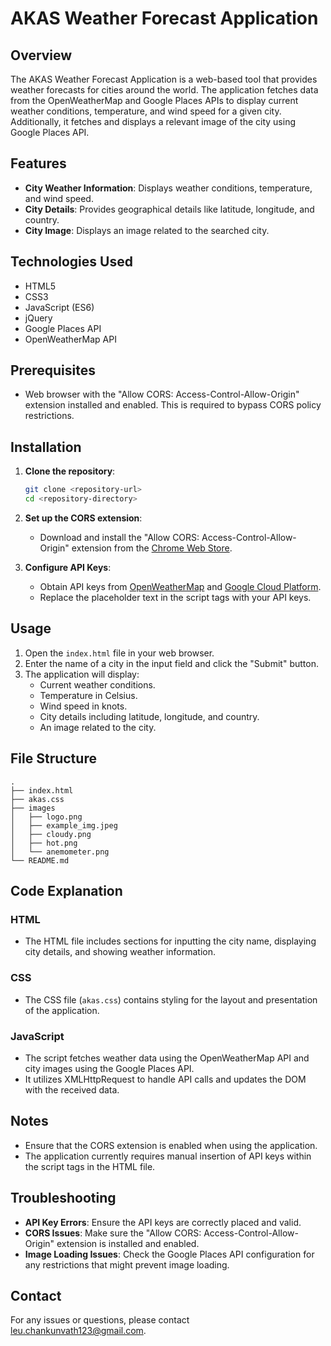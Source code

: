 # AKAS Weather Forecast Application

## Overview
The AKAS Weather Forecast Application is a web-based tool that provides weather forecasts for cities around the world. The application fetches data from the OpenWeatherMap and Google Places APIs to display current weather conditions, temperature, and wind speed for a given city. Additionally, it fetches and displays a relevant image of the city using Google Places API.

## Features
- **City Weather Information**: Displays weather conditions, temperature, and wind speed.
- **City Details**: Provides geographical details like latitude, longitude, and country.
- **City Image**: Displays an image related to the searched city.

## Technologies Used
- HTML5
- CSS3
- JavaScript (ES6)
- jQuery
- Google Places API
- OpenWeatherMap API

## Prerequisites
- Web browser with the "Allow CORS: Access-Control-Allow-Origin" extension installed and enabled. This is required to bypass CORS policy restrictions.

## Installation
1. **Clone the repository**:
   ```bash
   git clone <repository-url>
   cd <repository-directory>
   ```

2. **Set up the CORS extension**:
   - Download and install the "Allow CORS: Access-Control-Allow-Origin" extension from the [Chrome Web Store](https://chrome.google.com/webstore/detail/allow-cors-access-control/lhobafahddgcelffkeicbaginigeejlf?hl=en).

3. **Configure API Keys**:
   - Obtain API keys from [OpenWeatherMap](https://home.openweathermap.org/users/sign_up) and [Google Cloud Platform](https://console.cloud.google.com/).
   - Replace the placeholder text in the script tags with your API keys.

## Usage
1. Open the `index.html` file in your web browser.
2. Enter the name of a city in the input field and click the "Submit" button.
3. The application will display:
   - Current weather conditions.
   - Temperature in Celsius.
   - Wind speed in knots.
   - City details including latitude, longitude, and country.
   - An image related to the city.

## File Structure
```
.
├── index.html
├── akas.css
├── images
│   ├── logo.png
│   ├── example_img.jpeg
│   ├── cloudy.png
│   ├── hot.png
│   └── anemometer.png
└── README.md
```

## Code Explanation
### HTML
- The HTML file includes sections for inputting the city name, displaying city details, and showing weather information.

### CSS
- The CSS file (`akas.css`) contains styling for the layout and presentation of the application.

### JavaScript
- The script fetches weather data using the OpenWeatherMap API and city images using the Google Places API.
- It utilizes XMLHttpRequest to handle API calls and updates the DOM with the received data.

## Notes
- Ensure that the CORS extension is enabled when using the application.
- The application currently requires manual insertion of API keys within the script tags in the HTML file.

## Troubleshooting
- **API Key Errors**: Ensure the API keys are correctly placed and valid.
- **CORS Issues**: Make sure the "Allow CORS: Access-Control-Allow-Origin" extension is installed and enabled.
- **Image Loading Issues**: Check the Google Places API configuration for any restrictions that might prevent image loading.

## Contact
For any issues or questions, please contact leu.chankunvath123@gmail.com.
